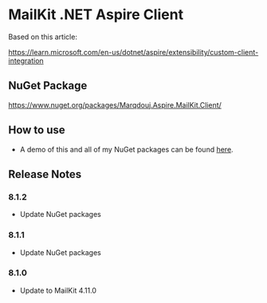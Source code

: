 # MailKit .NET Aspire Client

Based on this article:

https://learn.microsoft.com/en-us/dotnet/aspire/extensibility/custom-client-integration

## NuGet Package

https://www.nuget.org/packages/Marqdouj.Aspire.MailKit.Client/

## How to use
- A demo of this and all of my NuGet packages can be found [here](https://github.com/marqdouj/Blazor-Demos/).

## Release Notes
### 8.1.2
- Update NuGet packages

### 8.1.1
- Update NuGet packages

### 8.1.0
- Update to MailKit 4.11.0
